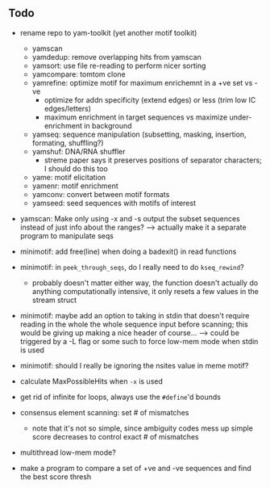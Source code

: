 ## Todo

- rename repo to yam-toolkit (yet another motif toolkit)
  + yamscan
  + yamdedup: remove overlapping hits from yamscan
  + yamsort: use file re-reading to perform nicer sorting
  + yamcompare: tomtom clone
  + yamrefine: optimize motif for maximum enrichemnt in a +ve set vs -ve
    - optimize for addn specificity (extend edges) or less (trim low IC edges/letters)
    - maximum enrichment in target sequences vs maximize under-enrichment in background
  + yamseq: sequence manipulation (subsetting, masking, insertion, formating, shuffling?)
  + yamshuf: DNA/RNA shuffler
    - streme paper says it preserves positions of separator characters; I should do this too
  + yame: motif elicitation
  + yamenr: motif enrichment
  + yamconv: convert between motif formats
  + yamseed: seed sequences with motifs of interest

- yamscan: Make only using -x and -s output the subset sequences instead of just
  info about the ranges? --> actually make it a separate program to manipulate seqs
- minimotif: add free(line) when doing a badexit() in read functions
- minimotif: in `peek_through_seqs`, do I really need to do `kseq_rewind`?
  + probably doesn't matter either way, the function doesn't actually do anything
    computationally intensive, it only resets a few values in the stream struct
- minimotif: maybe add an option to taking in stdin that doesn't require reading
  in the whole the whole sequence input before scanning; this would be giving up
  making a nice header of course... --> could be triggered by a -L flag or some
  such to force low-mem mode when stdin is used
- minimotif: should I really be ignoring the nsites value in meme motif?

- calculate MaxPossibleHits when `-x` is used

- get rid of infinite for loops, always use the `#define`'d bounds

- consensus element scanning: set # of mismatches
  + note that it's not so simple, since ambiguity codes
    mess up simple score decreases to control exact #
    of mismatches

- multithread low-mem mode?

- make a program to compare a set of +ve and
  -ve sequences and find the best score thresh

